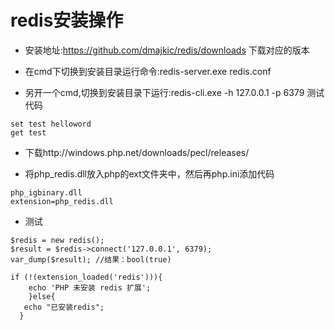 # redis安装操作

- 安装地址:https://github.com/dmajkic/redis/downloads
下载对应的版本

- 在cmd下切换到安装目录运行命令:redis-server.exe redis.conf

-  另开一个cmd,切换到安装目录下运行:redis-cli.exe -h 127.0.0.1 -p 6379
测试代码

~~~
set test helloword
get test
~~~

- 下载http://windows.php.net/downloads/pecl/releases/

- 将php_redis.dll放入php的ext文件夹中，然后再php.ini添加代码

~~~
php_igbinary.dll
extension=php_redis.dll
~~~

- 测试

~~~
$redis = new redis(); 
$result = $redis->connect('127.0.0.1', 6379); 
var_dump($result); //结果：bool(true) 

if (!(extension_loaded('redis'))){
	echo 'PHP 未安装 redis 扩展';
	}else{
   echo "已安装redis";
  }
~~~